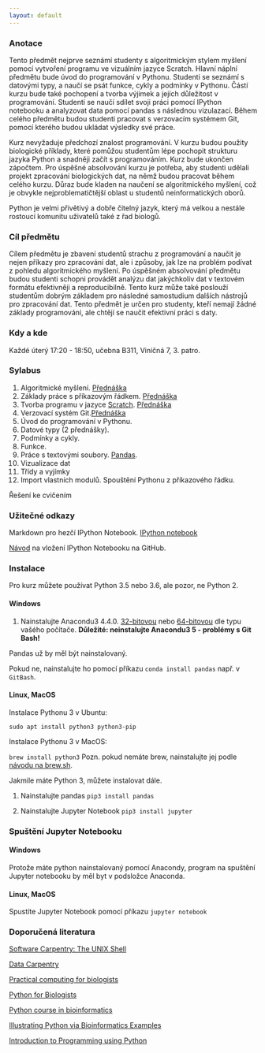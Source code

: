 ```yaml
---
layout: default
---
```

### Anotace

Tento předmět nejprve seznámí studenty s algoritmickým stylem myšlení pomocí vytvoření programu ve vizuálním jazyce Scratch. Hlavní náplní předmětu bude úvod do programování v Pythonu. Studenti se seznámí s datovými typy, a naučí se psát funkce, cykly a podmínky v Pythonu. Částí kurzu bude také pochopení a tvorba výjimek a jejích důležitost v programování. Studenti se naučí sdílet svoji práci pomocí IPython notebooku a analyzovat data pomocí pandas s následnou vizulazací. Během celého předmětu budou studenti pracovat s verzovacím systémem Git, pomocí kterého budou ukládat výsledky své práce.

Kurz nevyžaduje předchozí znalost programování. V kurzu budou použity biologické příklady, které pomůžou studentům lépe pochopit strukturu jazyka Python a snadněji začít s programováním. Kurz bude ukončen zápočtem. Pro úspěšné absolvování kurzu je potřeba, aby studenti udělali projekt zpracování biologických dat, na němž budou pracovat během celého kurzu. Důraz bude kladen na naučení se algoritmického myšlení, což je obvykle nejproblematičtější oblast u studentů neinformatických oborů. 

Python je velmi přivětivý a dobře čitelný jazyk, který má velkou a nestále rostoucí komunitu uživatelů také z řad biologů.

### Cíl předmětu

Cílem předmětu je zbavení studentů strachu z programování a naučit je nejen příkazy pro zpracování dat, ale i způsoby, jak lze na problém podívat z pohledu algoritmického myšlení. Po úspěšném absolvování předmětu budou studenti schopni provádět analýzu dat jakýchkoliv dat v textovém formátu efektivněji a reproducibilně. Tento kurz může také poslouží studentům dobrým základem pro následné samostudium dalších nástrojů pro zpracování dat. Tento předmět je určen pro studenty, kteří nemají žádné základy programování, ale chtějí se naučit efektivní práci s daty.

### Kdy a kde

Každé úterý 17:20 - 18:50, učebna B311, Viničná 7, 3. patro.


### Sylabus
1. Algoritmické myšlení. <a href="https://docs.google.com/presentation/d/1g6h96oaRYAz2dwzjZ3-5WpYRRNZJM5jb77kmUXGKpfI/edit?usp=sharing" class="presentation">Přednáška</a>
1. Základy práce s příkazovým řádkem. <a href="https://docs.google.com/presentation/d/1e9TOV2jNVBGy46PbICdMy1zaBFO_t7EioO-_5hMPsIA/edit?usp=sharing" class="presentation">Přednáška</a>
1. Tvorba programu v jazyce [Scratch](https://scratch.mit.edu/). <a href="https://docs.google.com/presentation/d/1TgJmOyh2PVyplmLBBqDdtGdVHIAVERW0Fc4NCS0DXHU/edit?usp=sharing" class="presentation">Přednáška</a>
1. Verzovací systém Git.<a href="https://docs.google.com/presentation/d/1K1UCmaqndPBE1JLNYhMXLCSrQ6BlvZXPRXOhnnaXJiA/edit?usp=sharing" class="presentation">Přednáška</a>
1. Úvod do programování v Pythonu.
1. Datové typy (2 přednášky). 
1. Podmínky a cykly.
1. Funkce.
1. Práce s textovými soubory. [Pandas](http://pandas.pydata.org/). 
1. Vizualizace dat
1. Třídy a vyjímky
1. Import vlastních modulů. Spouštění Pythonu z příkazového řádku.

Řešení ke cvičením 

### Užitečné odkazy

Markdown pro hezčí IPython Notebook. <a href="https://github.com/anastazie/python_biol_2016/blob/master/Python_markdown.ipynb" class="jupyter"> IPython notebook </a>

[Návod](https://docs.google.com/document/d/1fgUFZ8hWeT7fUlPuZywD2y6zjIXFiAc0hyWk91Aoj9I/edit?usp=sharing) na vložení IPython Notebooku na GitHub.

### Instalace

Pro kurz můžete používat Python 3.5 nebo 3.6, ale pozor, ne Python 2.

#### Windows

1. Nainstalujte Anacondu3 4.4.0. [32-bitovou](https://repo.continuum.io/archive/Anaconda3-4.4.0-Windows-x86.exe) nebo [64-bitovou](https://repo.continuum.io/archive/Anaconda3-4.4.0-Windows-x86_64.exe) dle typu vašého počítače. **Důležité: neinstalujte Anacondu3 5 - problémy s Git Bash!** 

Pandas už by měl být nainstalovaný. 

Pokud ne, nainstalujte ho pomocí příkazu `conda install pandas` např. v `GitBash`.


#### Linux, MacOS

Instalace Pythonu 3 v Ubuntu:

`sudo apt install python3 python3-pip`

Instalace Pythonu 3 v MacOS:

`brew install python3`
Pozn. pokud nemáte brew, nainstalujte jej podle [návodu na brew.sh](https://brew.sh).

Jakmile máte Python 3, můžete instalovat dále.

1. Nainstalujte pandas
`pip3 install pandas`

2. Nainstalujte Jupyter Notebook
`pip3 install jupyter`

### Spuštění Jupyter Notebooku

#### Windows

Protože máte python nainstalovaný pomocí Anacondy, program na spuštění Jupyter notebooku by měl byt v podsložce Anaconda.

#### Linux, MacOS

Spustíte Jupyter Notebook pomocí příkazu `jupyter notebook`

### Doporučená literatura

[Software Carpentry: The UNIX Shell](http://swcarpentry.github.io/shell-novice/)

[Data Carpentry](http://www.datacarpentry.org/lessons/)

[Practical computing for biologists](http://practicalcomputing.org/)

[Python for Biologists](http://pythonforbiologists.com)

[Python course in bioinformatics](http://users.ugent.be/~vstorme/files/PYTHON/PythonBioinformatics.pdf)

[Illustrating Python via Bioinformatics Examples](http://hplgit.github.io/bioinf-py/doc/pub/html/main_bioinf.html#)

[Introduction to Programming using Python](https://drive.google.com/file/d/0B99fAy7pKkctWm9obFk2WDc2NVU/view?usp=sharing)

[comment]: # (<a href="https://docs.google.com/presentation/d/1tFO22uSMCtcFkznsGPmpgUkQLuqHy6r90q_xSM0KNBs/edit?usp=sharing" class="presentation">Přednáška</a>)


[comment]: # (<a href="https://github.com/anastazie/python_biol_2016/blob/master/10_Python_Pandas.ipynb" class="jupyter"> IPython notebook </a>)
